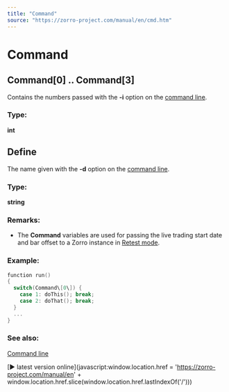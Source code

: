 ```yaml
---
title: "Command"
source: "https://zorro-project.com/manual/en/cmd.htm"
---
```


# Command

## Command\[0\] .. Command\[3\]

Contains the numbers passed with the **\-i** option on the [command line](027_Command_Line_Options.md).  

### Type:

**int** 

## Define

The name given with the **\-d** option on the [command line](027_Command_Line_Options.md). 

### Type:

**string**

### Remarks:

*   The **Command** variables are used for passing the live trading start date and bar offset to a Zorro instance in [Retest mode](009_Retraining.md).

### Example:

```c
function run()
{
  switch(Command\[0\]) {
    case 1: doThis(); break;
    case 2: doThat(); break;
  }
  ...
}
```

### See also:

[Command line](027_Command_Line_Options.md)

[► latest version online](javascript:window.location.href = 'https://zorro-project.com/manual/en' + window.location.href.slice\(window.location.href.lastIndexOf\('/'\)\))
